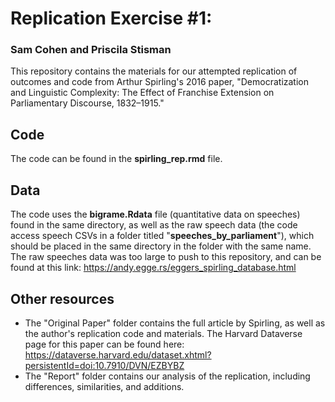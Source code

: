 # Replication Exercise #1: 
### Sam Cohen and Priscila Stisman

This repository contains the materials for our attempted replication of outcomes and code from Arthur Spirling's 2016 paper, "Democratization and Linguistic Complexity:
The Effect of Franchise Extension on Parliamentary Discourse, 1832–1915."

## Code 
The code can be found in the **spirling_rep.rmd** file. 

## Data
The code uses the **bigrame.Rdata** file (quantitative data on speeches) found in the same directory, as well as the raw speech data (the code access speech CSVs in a folder titled "**speeches_by_parliament**"), which should be placed in the same directory in the folder with the same name. The raw speeches data was too large to push to this repository, and can be found at this link: https://andy.egge.rs/eggers_spirling_database.html

## Other resources
- The "Original Paper" folder contains the full article by Spirling, as well as the author's replication code and materials. The Harvard Dataverse page for this paper can be found here: https://dataverse.harvard.edu/dataset.xhtml?persistentId=doi:10.7910/DVN/EZBYBZ
- The "Report" folder contains our analysis of the replication, including differences, similarities, and additions. 
